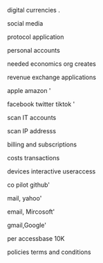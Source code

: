 
digital currencies .

social media 

protocol application

personal accounts

needed economics org creates 

revenue exchange applications 

apple amazon '

facebook twitter tiktok '

scan IT accounts 

scan IP addresss 

billing and subscriptions 

costs transactions 

devices interactive useraccess 

co pilot github'

mail, yahoo'

email, Mircosoft'

gmail,Google'

per accessbase 10K  
 
policies terms and conditions 

